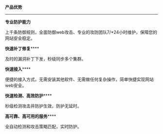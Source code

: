**产品优势**

****

**专业防护能力**

上千条防御规则，全面防御web攻击、专业的攻防团队7/*24小时维护，保障您的网站安全稳定。

**快速补丁修复******

及时的漏洞补丁下发，秒级同步多个集群。

**快速接入******

便捷的接入方式，无需安装其他软件、无需做任何复杂操作，简单快捷实现网站web安全。

**快速检测、高效防护******

秒级检测攻击并防护生效，防护无延时。

**高可靠、高可用的服务******

全自动检测和攻击策略匹配，实时防护。